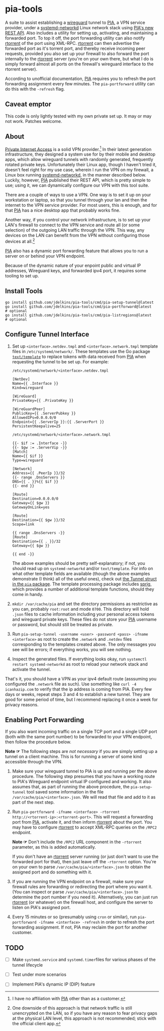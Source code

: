 # pia-tools

A suite to assist establishing a [wireguard][] tunnel to [PIA][], a VPN service
provider, under a [systemd-networkd][] Linux network stack using [PIA's new
REST API](https://github.com/pia-foss/manual-connections). Also includes
a utility for setting up, activating, and maintaining a forwarded port. To top
it off, the port forwarding utility can also notify [rtorrent][] of the port
using XML-RPC. [rtorrent][] can then advertise the forwarded port as it's
torrent port, and thereby receive incoming peer requests, provided you also set
up your firewall to also forward the port internally to the [rtorrent][] server
(you're on your own there, but what I do is simply forward almost all ports on
the firewall's wireguard interface to the rtorrent server).

According to unofficial documentation, [PIA][] requires you to refresh the port
forwarding assignment every few minutes. The `pia-portforward` utility can do
this with the `-refresh` flag.

## Caveat emptor

This code is only lightly tested with my own private set up. It may or may not
work. Patches welcome.

## About

[Private Internet Access][PIA] is a solid VPN provider.[^1] In their latest
generation infrastructure, they designed a system use for by their mobile and
desktop apps, which allow wireguard tunnels with randomly generated, frequently
rotated private keys. Unfortunately their Linux app, though I haven't tried it,
doesn't feel right for my use case, wherein I run the VPN on my firewall,
a Linux box running [systemd-networkd][], in the manner described below.
Luckily, however, [PIA][] published their REST API, which is pretty simple to
use; using it, we can dynamically configure our VPN with this tool suite.

There are a couple of ways to use a VPN. One way is to set it up on your
workstation or laptop, so that you tunnel through your lan and then the
internet to the VPN service provider. For most users, this is enough, and for
that [PIA][] has a nice desktop app that probably works fine.

Another way, if you control your network infrastructure, is to set up your
LAN's firewall to connect to the VPN service and route all (or some selection)
of the outgoing LAN traffic through the VPN. This way, any devices on the LAN
can benefit from the VPN without configuring those devices at all.[^2]

[PIA][] also has a dynamic port forwarding feature that allows you to run
a server on or behind your VPN endpoint.

Because of the dynamic nature of your enpoint public and virtual IP addresses,
Wireguard keys, and forwarded ipv4 port, it requires some tooling to set up.

[^1]: I have no affiliation with [PIA][] other than as a customer.

[^2]: One downside of this approach is that network traffic is still
  unencrypted on the LAN, so if you have any reason to fear privacy gaps at the
  physical LAN level, this approach is not recommended; stick with the official
  client app.

## Install Tools

    go install github.com/jdelkins/pia-tools/cmd/pia-setup-tunnel@latest
    go install github.com/jdelkins/pia-tools/cmd/pia-portforward@latest     # optional
    go install github.com/jdelkins/pia-tools/cmd/pia-listregions@latest     # optional

## Configure Tunnel Interface

1. Set up `<interface>.netdev.tmpl` and `<interface>.network.tmpl` template
   files in `/etc/systemd/network/`. These templates use the Go package
   [`text/template`](https://pkg.go.dev/text/template) to replace tokens with
   data received from [PIA][] when requesting the tunnel to be set up. For
   example:

    `/etc/systemd/network/<interface>.netdev.tmpl`
    ```
    [NetDev]
    Name={{ .Interface }}
    Kind=wireguard

    [WireGuard]
    PrivateKey={{ .PrivateKey }}

    [WireGuardPeer]
    PublicKey={{ .ServerPubkey }}
    AllowedIPs=0.0.0.0/0
    Endpoint={{ .ServerIp }}:{{ .ServerPort }}
    PersistentKeepalive=25
    ```

    `/etc/systemd/network/<interface>.network.tmpl`
    ```
    {{- $if := .Interface -}}
    {{- $gw := .ServerVip -}}
    [Match]
    Name={{ $if }}
    Type=wireguard

    [Network]
    Address={{ .PeerIp }}/32
    {{- range .DnsServers }}
    DNS={{ . }}%{{ $if }}
    {{- end }}

    [Route]
    Destination=0.0.0.0/0
    Gateway={{ $gw }}
    GatewayOnLink=yes

    [Route]
    Destination={{ $gw }}/32
    Scope=link

    {{ range .DnsServers -}}
    [Route]
    Destination={{ . }}/32
    Gateway={{ $gw }}

    {{ end -}}
    ```

    The above examples should be pretty self-explanatory; if not, you should
    read up on `systemd-networkd` and/or `text/template`. For info on what
    other template fields are available (though the above examples demonstrate
    (I think) all of the useful ones), check out [the Tunnel struct in the
    `pia` package][tun]. The template processing package includes [sprig][],
    which provides a number of additional template functions, should they come
    in handy.

2. `mkdir /var/cache/pia` and set the directory permissions as restrictive as
   you can, probably `root:root` and mode `0700`. This directory will hold
   `.json` files to cache information including your personal access tokens and
   wireguard private keys. These files do not store your [PIA][] username or
   password, but should still be treated as private.

3. Run `pia-setup-tunnel -username <user> -password <pass> -ifname <interface>`
   as root to create the `.network` and `.netdev` files corresponding to the
   templates created above. The only messages you see will be errors; if
   everything works, you will see nothing.

4. Inspect the generated files. If everything looks okay, run `systemctl
   restart systemd-networkd` as root to reload your network stack and activate
   the tunnel.

That's it, you should have a VPN as your ipv4 default route (asssuming you
configured the `.network` file as such). Use something like `curl -4
icanhazip.com` to verify that the ip address is coming from PIA. Every few days
or weeks, repeat steps 3 and 4 to establish a new tunnel. They are good for
some period of time, but I recommend replacing it once a week for privacy
reasons.

## Enabling Port Forwarding

If you also want incoming traffic on a single TCP port and a single UDP port
(both with the same port number) to be forwarded to your VPN endpoint, then
follow the procedure below.

**Note ☞**  The following steps are *not necessary* if you are simply setting up
a tunnel on a client machine. This is for running a server of some kind
accessible through the VPN.

1. Make sure your wireguard tunnel to PIA is up and running per the above
   procedure. The following step presumes that you have a working route to
   PIA's Wireguard endpoint virtual IP configured and working. It also assumes
   that, as part of running the above procedure, the `pia-setup-tunnel` tool
   saved some information in the file `/var/cache/pia/<interface>.json`. We
   will read that file and add to it as part of the next step.

2. Run `pia-portforward -ifname <interface> -rtorrent
   http://<rtorrent-ip>:<rtorrent-port>`. This will request a forwarding port
   from [PIA][], activate it, and then inform [rtorrent][] about the port. You
   may have to configure [rtorrent][] to accept XML-RPC queries on the `/RPC2`
   endpoint.

   **Note ☞**  Don't include the `/RPC2` URL component in the `-rtorrent`
   parameter, as this is added automatically.

   If you don't have an [rtorrent][] server running (or just don't want to use
   the forwarded port for that), then just leave off the `-rtorrent` option.
   You're on your own to parse `/var/cache/pia/<interface>.json` to obtain the
   assigned port and do something with it.

3. If you are running the VPN endpoint on a firewall, make sure your firewall
   rules are forwarding or redirecting the port where you want it. (You can
   inspect or parse `/var/cache/pia/<interface>.json` to determine the port
   number if you need it). Alternatively, you can just run [rtorrent][] (or
   whatever) on the firewall host, and configure the server to listen on PIA's
   assigned port.

4. Every 15 minutes or so (presumably using `cron` or similar), run
   `pia-portforward -ifname <interface> -refresh` in order to refresh the port
   forwarding assignment. If not, PIA may reclaim the port for another
   customer.

## TODO

- [ ] Make `systemd.service` and `systemd.timer`files for various phases of
  the tunnel lifecycle
- [ ] Test under more scenarios
- [ ] Implement PIA's dynamic IP (DIP) feature


[systemd-networkd]: https://www.freedesktop.org/software/systemd/man/systemd.network.html
[wireguard]: https://www.wireguard.com/
[PIA]: https://www.privateinternetaccess.com/
[rtorrent]: https://github.com/rakshasa/rtorrent
[tun]: https://github.com/jdelkins/pia-tools/blob/09ebfbe23d457cca3bf28a0a9a27c028311bc752/internal/pia/pia.go#L20
[sprig]: http://masterminds.github.io/sprig/
